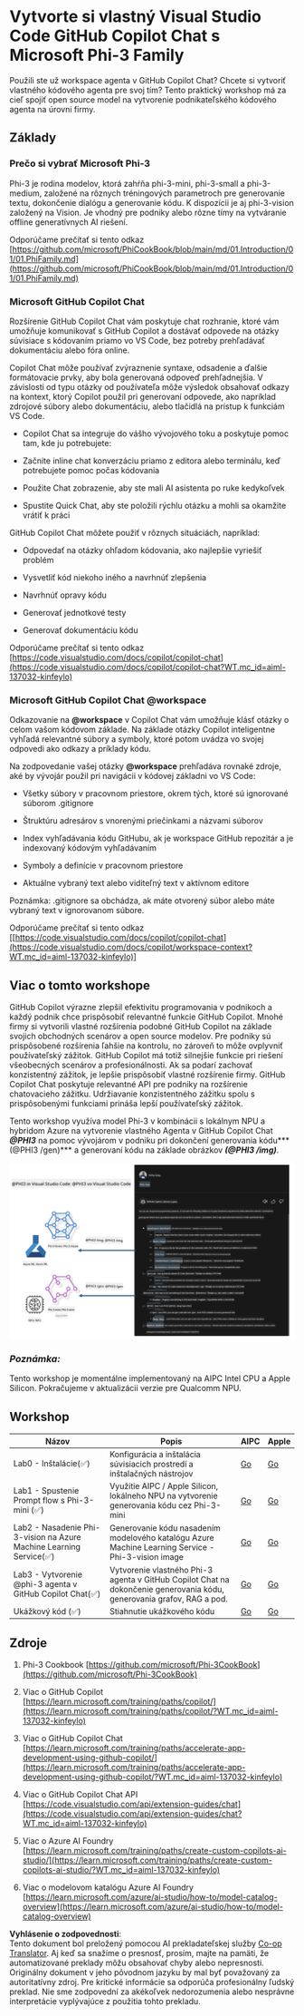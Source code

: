 <!--
CO_OP_TRANSLATOR_METADATA:
{
  "original_hash": "00b7a699de8ac405fa821f4c0f7fc0ab",
  "translation_date": "2025-05-09T19:16:58+00:00",
  "source_file": "md/02.Application/02.Code/Phi3/VSCodeExt/README.md",
  "language_code": "sk"
}
-->
# **Vytvorte si vlastný Visual Studio Code GitHub Copilot Chat s Microsoft Phi-3 Family**

Použili ste už workspace agenta v GitHub Copilot Chat? Chcete si vytvoriť vlastného kódového agenta pre svoj tím? Tento praktický workshop má za cieľ spojiť open source model na vytvorenie podnikateľského kódového agenta na úrovni firmy.

## **Základy**

### **Prečo si vybrať Microsoft Phi-3**

Phi-3 je rodina modelov, ktorá zahŕňa phi-3-mini, phi-3-small a phi-3-medium, založené na rôznych tréningových parametroch pre generovanie textu, dokončenie dialógu a generovanie kódu. K dispozícii je aj phi-3-vision založený na Vision. Je vhodný pre podniky alebo rôzne tímy na vytváranie offline generatívnych AI riešení.

Odporúčame prečítať si tento odkaz [https://github.com/microsoft/PhiCookBook/blob/main/md/01.Introduction/01/01.PhiFamily.md](https://github.com/microsoft/PhiCookBook/blob/main/md/01.Introduction/01/01.PhiFamily.md)

### **Microsoft GitHub Copilot Chat**

Rozšírenie GitHub Copilot Chat vám poskytuje chat rozhranie, ktoré vám umožňuje komunikovať s GitHub Copilot a dostávať odpovede na otázky súvisiace s kódovaním priamo vo VS Code, bez potreby prehľadávať dokumentáciu alebo fóra online.

Copilot Chat môže používať zvýraznenie syntaxe, odsadenie a ďalšie formátovacie prvky, aby bola generovaná odpoveď prehľadnejšia. V závislosti od typu otázky od používateľa môže výsledok obsahovať odkazy na kontext, ktorý Copilot použil pri generovaní odpovede, ako napríklad zdrojové súbory alebo dokumentáciu, alebo tlačidlá na prístup k funkciám VS Code.

- Copilot Chat sa integruje do vášho vývojového toku a poskytuje pomoc tam, kde ju potrebujete:

- Začnite inline chat konverzáciu priamo z editora alebo terminálu, keď potrebujete pomoc počas kódovania

- Použite Chat zobrazenie, aby ste mali AI asistenta po ruke kedykoľvek

- Spustite Quick Chat, aby ste položili rýchlu otázku a mohli sa okamžite vrátiť k práci

GitHub Copilot Chat môžete použiť v rôznych situáciách, napríklad:

- Odpovedať na otázky ohľadom kódovania, ako najlepšie vyriešiť problém

- Vysvetliť kód niekoho iného a navrhnúť zlepšenia

- Navrhnúť opravy kódu

- Generovať jednotkové testy

- Generovať dokumentáciu kódu

Odporúčame prečítať si tento odkaz [https://code.visualstudio.com/docs/copilot/copilot-chat](https://code.visualstudio.com/docs/copilot/copilot-chat?WT.mc_id=aiml-137032-kinfeylo)


###  **Microsoft GitHub Copilot Chat @workspace**

Odkazovanie na **@workspace** v Copilot Chat vám umožňuje klásť otázky o celom vašom kódovom základe. Na základe otázky Copilot inteligentne vyhľadá relevantné súbory a symboly, ktoré potom uvádza vo svojej odpovedi ako odkazy a príklady kódu.

Na zodpovedanie vašej otázky **@workspace** prehľadáva rovnaké zdroje, aké by vývojár použil pri navigácii v kódovej základni vo VS Code:

- Všetky súbory v pracovnom priestore, okrem tých, ktoré sú ignorované súborom .gitignore

- Štruktúru adresárov s vnorenými priečinkami a názvami súborov

- Index vyhľadávania kódu GitHubu, ak je workspace GitHub repozitár a je indexovaný kódovým vyhľadávaním

- Symboly a definície v pracovnom priestore

- Aktuálne vybraný text alebo viditeľný text v aktívnom editore

Poznámka: .gitignore sa obchádza, ak máte otvorený súbor alebo máte vybraný text v ignorovanom súbore.

Odporúčame prečítať si tento odkaz [[https://code.visualstudio.com/docs/copilot/copilot-chat](https://code.visualstudio.com/docs/copilot/workspace-context?WT.mc_id=aiml-137032-kinfeylo)]


## **Viac o tomto workshope**

GitHub Copilot výrazne zlepšil efektivitu programovania v podnikoch a každý podnik chce prispôsobiť relevantné funkcie GitHub Copilot. Mnohé firmy si vytvorili vlastné rozšírenia podobné GitHub Copilot na základe svojich obchodných scenárov a open source modelov. Pre podniky sú prispôsobené rozšírenia ľahšie na kontrolu, no zároveň to môže ovplyvniť používateľský zážitok. GitHub Copilot má totiž silnejšie funkcie pri riešení všeobecných scenárov a profesionálnosti. Ak sa podarí zachovať konzistentný zážitok, je lepšie prispôsobiť vlastné rozšírenie firmy. GitHub Copilot Chat poskytuje relevantné API pre podniky na rozšírenie chatovacieho zážitku. Udržiavanie konzistentného zážitku spolu s prispôsobenými funkciami prináša lepší používateľský zážitok.

Tento workshop využíva model Phi-3 v kombinácii s lokálnym NPU a hybridom Azure na vytvorenie vlastného Agenta v GitHub Copilot Chat ***@PHI3*** na pomoc vývojárom v podniku pri dokončení generovania kódu***(@PHI3 /gen)*** a generovaní kódu na základe obrázkov ***(@PHI3 /img)***.

![PHI3](../../../../../../../translated_images/cover.410a18b85555fad4ca8bfb8f0b1776a96ae7f8eae1132b8f0c09d4b92b8e3365.sk.png)

### ***Poznámka:*** 

Tento workshop je momentálne implementovaný na AIPC Intel CPU a Apple Silicon. Pokračujeme v aktualizácii verzie pre Qualcomm NPU.


## **Workshop**


| Názov | Popis | AIPC | Apple |
| ------------ | ----------- | -------- |-------- |
| Lab0 - Inštalácie(✅) | Konfigurácia a inštalácia súvisiacich prostredí a inštalačných nástrojov | [Go](./HOL/AIPC/01.Installations.md) |[Go](./HOL/Apple/01.Installations.md) |
| Lab1 - Spustenie Prompt flow s Phi-3-mini (✅) | Využitie AIPC / Apple Silicon, lokálneho NPU na vytvorenie generovania kódu cez Phi-3-mini | [Go](./HOL/AIPC/02.PromptflowWithNPU.md) |  [Go](./HOL/Apple/02.PromptflowWithMLX.md) |
| Lab2 - Nasadenie Phi-3-vision na Azure Machine Learning Service(✅) | Generovanie kódu nasadením modelového katalógu Azure Machine Learning Service - Phi-3-vision image | [Go](./HOL/AIPC/03.DeployPhi3VisionOnAzure.md) |[Go](./HOL/Apple/03.DeployPhi3VisionOnAzure.md) |
| Lab3 - Vytvorenie @phi-3 agenta v GitHub Copilot Chat(✅)  | Vytvorenie vlastného Phi-3 agenta v GitHub Copilot Chat na dokončenie generovania kódu, generovania grafov, RAG a pod. | [Go](./HOL/AIPC/04.CreatePhi3AgentInVSCode.md) | [Go](./HOL/Apple/04.CreatePhi3AgentInVSCode.md) |
| Ukážkový kód (✅)  | Stiahnutie ukážkového kódu | [Go](../../../../../../../code/07.Lab/01/AIPC) | [Go](../../../../../../../code/07.Lab/01/Apple) |


## **Zdroje**

1. Phi-3 Cookbook [https://github.com/microsoft/Phi-3CookBook](https://github.com/microsoft/Phi-3CookBook)

2. Viac o GitHub Copilot [https://learn.microsoft.com/training/paths/copilot/](https://learn.microsoft.com/training/paths/copilot/?WT.mc_id=aiml-137032-kinfeylo)

3. Viac o GitHub Copilot Chat [https://learn.microsoft.com/training/paths/accelerate-app-development-using-github-copilot/](https://learn.microsoft.com/training/paths/accelerate-app-development-using-github-copilot/?WT.mc_id=aiml-137032-kinfeylo)

4. Viac o GitHub Copilot Chat API [https://code.visualstudio.com/api/extension-guides/chat](https://code.visualstudio.com/api/extension-guides/chat?WT.mc_id=aiml-137032-kinfeylo)

5. Viac o Azure AI Foundry [https://learn.microsoft.com/training/paths/create-custom-copilots-ai-studio/](https://learn.microsoft.com/training/paths/create-custom-copilots-ai-studio/?WT.mc_id=aiml-137032-kinfeylo)

6. Viac o modelovom katalógu Azure AI Foundry [https://learn.microsoft.com/azure/ai-studio/how-to/model-catalog-overview](https://learn.microsoft.com/azure/ai-studio/how-to/model-catalog-overview)

**Vyhlásenie o zodpovednosti**:  
Tento dokument bol preložený pomocou AI prekladateľskej služby [Co-op Translator](https://github.com/Azure/co-op-translator). Aj keď sa snažíme o presnosť, prosím, majte na pamäti, že automatizované preklady môžu obsahovať chyby alebo nepresnosti. Originálny dokument v jeho pôvodnom jazyku by mal byť považovaný za autoritatívny zdroj. Pre kritické informácie sa odporúča profesionálny ľudský preklad. Nie sme zodpovední za akékoľvek nedorozumenia alebo nesprávne interpretácie vyplývajúce z použitia tohto prekladu.